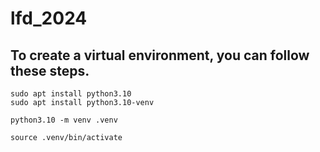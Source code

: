 # lfd_2024


## To create a virtual environment, you can follow these steps.

```
sudo apt install python3.10
sudo apt install python3.10-venv

python3.10 -m venv .venv

source .venv/bin/activate

```